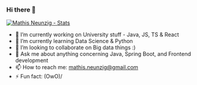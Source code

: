 ### Hi there 👋

<!--
**DrBackmischung/DrBackmischung** is a ✨ _special_ ✨ repository because its `README.md` (this file) appears on your GitHub profile.

Here are some ideas to get you started:

-->

[![Mathis Neunzig - Stats](https://github-readme-stats.vercel.app/api?username=DrBackmischung&count_private=true&include_all_commits=true&theme=radical)](https://google.com)

- 🔭 I’m currently working on University stuff - Java, JS, TS & React
- 🌱 I’m currently learning Data Science & Python
- 👯 I’m looking to collaborate on Big data things :)
- 💬 Ask me about anything concerning Java, Spring Boot, and Frontend development
- 📫 How to reach me: mathis.neunzig@gmail.com
- ⚡ Fun fact: \(OwO)/

